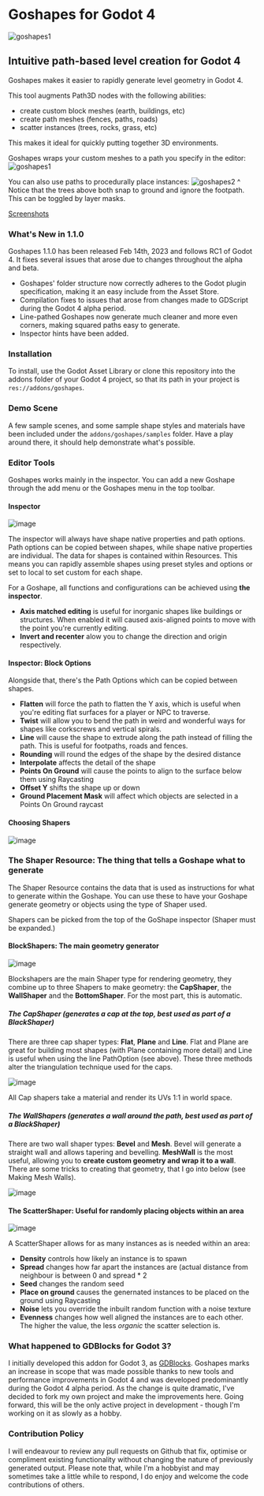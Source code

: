 
# Goshapes for Godot 4
![goshapes1](https://raw.githubusercontent.com/daleblackwood/goshapes/main/addons/goshapes/logo.png)

## Intuitive path-based level creation for Godot 4

Goshapes makes it easier to rapidly generate level geometry in Godot 4.

This tool augments Path3D nodes with the following abilities:
- create custom block meshes (earth, buildings, etc)
- create path meshes (fences, paths, roads)
- scatter instances (trees, rocks, grass, etc)

This makes it ideal for quickly putting together 3D environments.

Goshapes wraps your custom meshes to a path you specify in the editor:
![goshapes1](https://user-images.githubusercontent.com/386025/174088620-768776d1-d5d4-4103-a8cd-0bb0286f670f.gif)

You can also use paths to procedurally place instances:
![goshapes2](https://user-images.githubusercontent.com/386025/174088773-30d98cad-5912-402b-a485-0c824f798408.gif)
^ Notice that the trees above both snap to ground and ignore the footpath. This can be toggled by layer masks.

[Screenshots](https://imgur.com/a/R0b3cXD)

### What's New in 1.1.0
Goshapes 1.1.0 has been released Feb 14th, 2023 and follows RC1 of Godot 4. It fixes several issues that arose due to changes throughout the alpha and beta.
- Goshapes' folder structure now correctly adheres to the Godot plugin specification, making it an easy include from the Asset Store.
- Compilation fixes to issues that arose from changes made to GDScript during the Godot 4 alpha period. 
- Line-pathed Goshapes now generate much cleaner and more even corners, making squared paths easy to generate.
- Inspector hints have been added.

### Installation
To install, use the Godot Asset Library or clone this repository into the addons folder of your Godot 4 project, so that its path in your project is `res://addons/goshapes`.

### Demo Scene
A few sample scenes, and some sample shape styles and materials have been included under the `addons/goshapes/samples` folder. Have a play around there, it should help demonstrate what's possible.

### Editor Tools
Goshapes works mainly in the inspector. You can add a new Goshape through the add menu or the Goshapes menu in the top toolbar.

#### Inspector
![image](https://user-images.githubusercontent.com/386025/174332654-e77556d3-c884-4353-83f6-8269afde5c8a.png)

The inspector will always have shape native properties and path options. Path options can be copied between shapes, while shape native properties are individual. The data for shapes is contained within Resources. This means you can rapidly assemble shapes using preset styles and options or set to local to set custom for each shape.

For a Goshape, all functions and configurations can be achieved using **the inspector**.
 - **Axis matched editing** is useful for inorganic shapes like buildings or structures. When enabled it will caused axis-aligned points to move with the point you're currently editing.
 - **Invert and recenter** alow you to change the direction and origin respectively.

#### Inspector: Block Options
Alongside that, there's the Path Options which can be copied between shapes.
 - **Flatten** will force the path to flatten the Y axis, which is useful when you're editing flat surfaces for a player or NPC to traverse.
 - **Twist** will allow you to bend the path in weird and wonderful ways for shapes like corkscrews and vertical spirals.
 - **Line** will cause the shape to extrude along the path instead of filling the path. This is useful for footpaths, roads and fences.
 - **Rounding** will round the edges of the shape by the desired distance
 - **Interpolate** affects the detail of the shape
 - **Points On Ground** will cause the points to align to the surface below them using Raycasting
 - **Offset Y** shifts the shape up or down
 - **Ground Placement Mask** will affect which objects are selected in a Points On Ground raycast

#### Choosing Shapers
![image](https://user-images.githubusercontent.com/386025/174336140-0f291c1e-d41a-4062-a36d-d88fd0dacc62.png)

### The Shaper Resource: The thing that tells a Goshape what to generate
The Shaper Resource contains the data that is used as instructions for what to generate within the Goshape. You can use these to have your Goshape generate geometry or objects using the type of Shaper used.

Shapers can be picked from the top of the GoShape inspector (Shaper must be expanded.)

#### BlockShapers: The main geometry generator
![image](https://user-images.githubusercontent.com/386025/174334424-8b0242c7-8508-4429-8924-a81d4a2ad140.png)

Blockshapers are the main Shaper type for rendering geometry, they combine up to three Shapers to make geometry: the **CapShaper**, the **WallShaper** and the **BottomShaper**. For the most part, this is automatic.

##### The CapShaper (generates a cap at the top, best used as part of a BlackShaper)
There are three cap shaper types: **Flat**, **Plane** and **Line**. Flat and Plane are great for building most shapes (with Plane containing more detail) and Line is useful when using the line PathOption (see above). These three methods alter the triangulation technique used for the caps.

![image](https://user-images.githubusercontent.com/386025/174335390-e10761f4-2ae9-4006-a33f-e115f9df2794.png)

All Cap shapers take a material and render its UVs 1:1 in world space.

##### The WallShapers (generates a wall around the path, best used as part of a BlackShaper)
There are two wall shaper types: **Bevel** and **Mesh**. Bevel will generate a straight wall and allows tapering and bevelling. **MeshWall** is the most useful, allowing you to **create custom geometry and wrap it to a wall**. There are some tricks to creating that geometry, that I go into below (see Making Mesh Walls).

![image](https://user-images.githubusercontent.com/386025/174335860-a66f9344-9209-487b-b2b1-fdd604b1de5c.png)

#### The ScatterShaper: Useful for randomly placing objects within an area
![image](https://user-images.githubusercontent.com/386025/174336335-7daa2bd6-2e64-4426-88f6-4da5b4f35cee.png)

A ScatterShaper allows for as many instances as is needed within an area:
 - **Density** controls how likely an instance is to spawn
 - **Spread** changes how far apart the instances are (actual distance from neighbour is between 0 and spread * 2
 - **Seed** changes the random seed
 - **Place on ground** causes the genernated instances to be placed on the ground using Raycasting
 - **Noise** lets you override the inbuilt random function with a noise texture
 - **Evenness** changes how well aligned the instances are to each other. The higher the value, the less *organic* the scatter selection is.


### What happened to GDBlocks for Godot 3?
I initially developed this addon for Godot 3, as [GDBlocks](https://github.com/daleblackwood/gdblocks). Goshapes marks an increase in scope that was made possible thanks to new tools and performance improvements in Godot 4 and was developed predominantly during the Godot 4 alpha period. As the change is quite dramatic, I've decided to fork my own project and make the improvements here. Going forward, this will be the only active project in development - though I'm working on it as slowly as a hobby.

### Contribution Policy
I will endeavour to review any pull requests on Github that fix, optimise or compliment existing functionality without changing the nature of previously generated output. Please note that, while I'm a hobbyist and may sometimes take a little while to respond, I do enjoy and welcome the code contributions of others.
